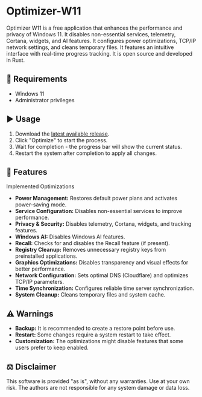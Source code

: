 # Optimizer-W11
Optimizer W11 is a free application that enhances the performance and privacy of Windows 11. It disables non-essential services, telemetry, Cortana, widgets, and AI features. It configures power optimizations, TCP/IP network settings, and cleans temporary files. It features an intuitive interface with real-time progress tracking. It is open source and developed in Rust.

## 📌 Requirements
*   Windows 11
*   Administrator privileges

## ▶️ Usage
1.  Download the [latest available release](https://github.com/Simv135/playlist-dl/releases/tag/auto-updated).
3.  Click "Optimize" to start the process.
4.  Wait for completion - the progress bar will show the current status.
5.  Restart the system after completion to apply all changes.

## 🚀 Features
Implemented Optimizations
*   **Power Management:** Restores default power plans and activates power-saving mode.
*   **Service Configuration:** Disables non-essential services to improve performance.
*   **Privacy & Security:** Disables telemetry, Cortana, widgets, and tracking features.
*   **Windows AI:** Disables Windows AI features.
*   **Recall:** Checks for and disables the Recall feature (if present).
*   **Registry Cleanup:** Removes unnecessary registry keys from preinstalled applications.
*   **Graphics Optimizations:** Disables transparency and visual effects for better performance.
*   **Network Configuration:** Sets optimal DNS (Cloudflare) and optimizes TCP/IP parameters.
*   **Time Synchronization:** Configures reliable time server synchronization.
*   **System Cleanup:** Cleans temporary files and system cache.

## ⚠️ Warnings
*   **Backup:** It is recommended to create a restore point before use.
*   **Restart:** Some changes require a system restart to take effect.
*   **Customization:** The optimizations might disable features that some users prefer to keep enabled.

## ⚖️ Disclaimer
This software is provided "as is", without any warranties. Use at your own risk. The authors are not responsible for any system damage or data loss.
